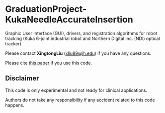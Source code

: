# GraduationProject-KukaNeedleAccurateInsertion
Graphic User Interface (GUI), drivers, and registration algorithms for robot tracking (Kuka 6-joint industrial robot and Northern Digital Inc. (NDI) optical tracker)

Please contact **XingtongLiu** (xliu89@jh.edu) if you have any questions.

Please cite [this paper](https://ieeexplore.ieee.org/document/8050420) if you use this code.

## Disclaimer
This code is only experimental and not ready for clinical applications. 

Authors do not take any responsibility if any accident related to this code happens.
